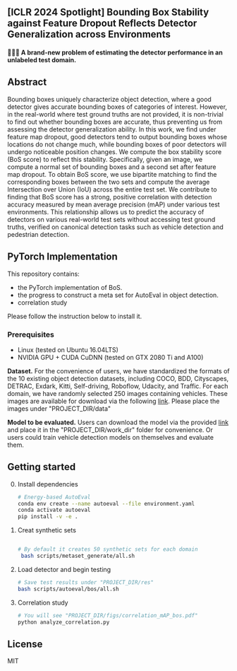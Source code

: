 ## [ICLR 2024 Spotlight] Bounding Box Stability against Feature Dropout Reflects Detector Generalization across Environments

#### 🚀🚀🚀 A brand-new problem of estimating the detector performance in an unlabeled test domain.

## Abstract

Bounding boxes uniquely characterize object detection, where a good detector gives accurate bounding boxes of categories of interest. However, in the real-world where test ground truths are not provided, it is non-trivial to find out whether bounding boxes are accurate, thus preventing us from assessing the detector generalization ability. In this work, we find under feature map dropout, good detectors tend to output bounding boxes whose locations do not change much, while bounding boxes of poor detectors will undergo noticeable position changes. We compute the box stability score (BoS score) to reflect this stability. Specifically, given an image, we compute a normal set of bounding boxes and a second set after feature map dropout. To obtain BoS score, we use bipartite matching to find the corresponding boxes between the two sets and compute the average Intersection over Union (IoU) across the entire test set. We contribute to finding that BoS score has a strong, positive correlation with detection accuracy measured by mean average precision (mAP) under various test environments. This relationship allows us to predict the accuracy of detectors on various real-world test sets without accessing test ground truths, verified on canonical detection tasks such as vehicle detection and pedestrian detection.

## PyTorch Implementation

This repository contains:

- the PyTorch implementation of BoS.
- the progress to construct a meta set for AutoEval in object detection.
- correlation study

Please follow the instruction below to install it.

### Prerequisites

- Linux (tested on Ubuntu 16.04LTS)
- NVIDIA GPU + CUDA CuDNN (tested on GTX 2080 Ti and A100)

**Dataset.** For the convenience of users, we have standardized the formats of the 10 existing object detection datasets, including COCO, BDD, Cityscapes, DETRAC, Exdark, Kitti, Self-driving, Roboflow, Udacity, and Traffic. For each domain, we have randomly selected 250 images containing vehicles.  These images are available for download via the following [link](https://drive.google.com/file/d/1bs1y04q_0VeSDTnex0i94gzK8vGXdx5r/view?usp=sharing). Please place the images under "PROJECT_DIR/data" 

**Model to be evaluated.** Users can download the model via the provided [link](https://drive.google.com/drive/folders/1zAFcSgl1vfzg0BUnyJqg8t_9FkZIXA5h?usp=sharing) and place it in the "PROJECT_DIR/work_dir" folder for convenience. Or users could train vehicle detection models on themselves and evaluate them. 

## Getting started
0. Install dependencies 
    ```bash
    # Energy-based AutoEval
    conda env create --name autoeval --file environment.yaml
    conda activate autoeval
    pip install -v -e .
    ```
1. Creat synthetic sets
    ```bash
    
    # By default it creates 50 synthetic sets for each domain
     bash scripts/metaset_generate/all.sh
    ```
    
2. Load detector and begin testing
    ```bash
    # Save test results under "PROJECT_DIR/res"
    bash scripts/autoeval/bos/all.sh
    ```

3. Correlation study
    ```bash
    # You will see "PROJECT_DIR/figs/correlation_mAP_bos.pdf"
    python analyze_correlation.py
    ```

## License
MIT
